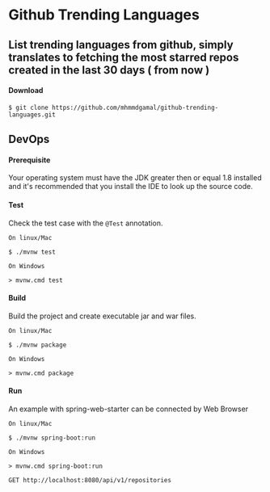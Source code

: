 # Github Trending Languages
## List trending languages from github, simply translates to fetching the most starred repos created in the last 30 days ( from now )


#### Download

```
$ git clone https://github.com/mhmmdgamal/github-trending-languages.git
```

## DevOps

#### Prerequisite

Your operating system must have the JDK greater then or equal 1.8 installed and it's recommended that you install the IDE to look up the source code.

#### Test

Check the test case with the `@Test` annotation.

```
On linux/Mac

$ ./mvnw test 

On Windows

> mvnw.cmd test
```

#### Build

Build the project and create executable jar and war files.

```
On linux/Mac

$ ./mvnw package 

On Windows

> mvnw.cmd package
```

#### Run

An example with spring-web-starter can be connected by Web Browser

```
On linux/Mac

$ ./mvnw spring-boot:run

On Windows

> mvnw.cmd spring-boot:run
```

```
GET http://localhost:8080/api/v1/repositories
```
